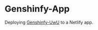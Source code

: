 # Genshinfy-App

Deploying [Genshinfy-UwU](https://github.com/Raiden-Makoto/Genshinfy-UwU) to a Netlify app.
